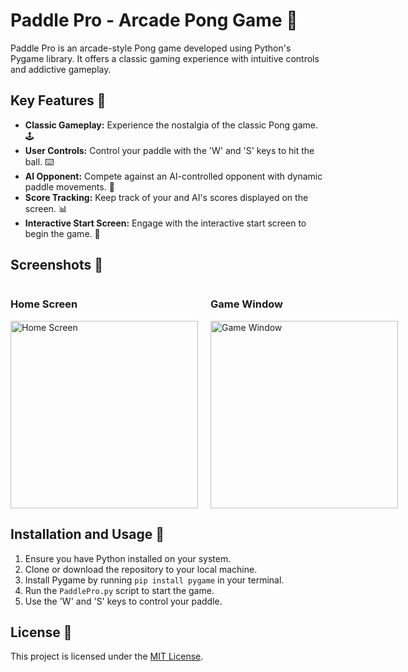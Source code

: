# Paddle Pro - Arcade Pong Game 🏓

Paddle Pro is an arcade-style Pong game developed using Python's Pygame library. It offers a classic gaming experience with intuitive controls and addictive gameplay.

## Key Features 🌟

- **Classic Gameplay:** Experience the nostalgia of the classic Pong game. 🕹️
- **User Controls:** Control your paddle with the 'W' and 'S' keys to hit the ball. ⌨️
- **AI Opponent:** Compete against an AI-controlled opponent with dynamic paddle movements. 🤖
- **Score Tracking:** Keep track of your and AI's scores displayed on the screen. 📊
- **Interactive Start Screen:** Engage with the interactive start screen to begin the game. 🚀

## Screenshots 📸

<div style="display: flex;">
    <div style="margin-right: 20px;">
        <h3>Home Screen</h3>
        <img src="https://github.com/charvijain12/PaddlePro/assets/97164074/f55be878-09a5-4722-9382-f9e4fe02faee" alt="Home Screen" width="300">
    </div>
    <div>
        <h3>Game Window</h3>
        <img src="https://github.com/charvijain12/PaddlePro/assets/97164074/1b9f9a28-d2c4-4150-b9c9-b3e0abee15ff" alt="Game Window" width="300">
    </div>
</div>

## Installation and Usage 🚀

1. Ensure you have Python installed on your system.
2. Clone or download the repository to your local machine.
3. Install Pygame by running `pip install pygame` in your terminal.
4. Run the `PaddlePro.py` script to start the game.
5. Use the 'W' and 'S' keys to control your paddle.

## License 📄

This project is licensed under the [MIT License](LICENSE).

